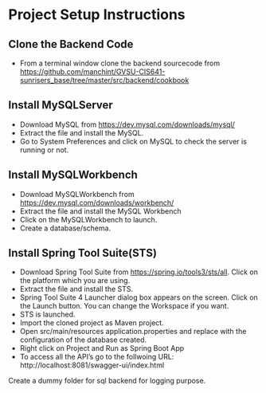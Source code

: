 # Project Setup Instructions
## Clone the Backend Code
- From a terminal window clone the backend sourcecode from  https://github.com/manchint/GVSU-CIS641-sunrisers_base/tree/master/src/backend/cookbook

## Install MySQLServer
- Download MySQL from https://dev.mysql.com/downloads/mysql/
- Extract the file and install the MySQL.
- Go to System Preferences and click on MySQL to check the server is running or not.

## Install MySQLWorkbench
- Download MySQLWorkbench from https://dev.mysql.com/downloads/workbench/
- Extract the file and install the MySQL Workbench
- Click on the MySQLWorkbench to launch.
- Create a database/schema.

## Install Spring Tool Suite(STS)
- Download Spring Tool Suite from https://spring.io/tools3/sts/all. Click on the platform which you are using.
- Extract the file and install the STS.
- Spring Tool Suite 4 Launcher dialog box appears on the screen. Click on the Launch button. You can change the Workspace if you want.
- STS is launched.
- Import the cloned project as Maven project.
- Open src/main/resources application.properties and replace with the configuration of the database created.
- Right click on Project and Run as Spring Boot App
- To access all the API’s go to the follwoing URL: http://localhost:8081/swagger-ui/index.html



Create a dummy folder for sql backend for logging purpose.









